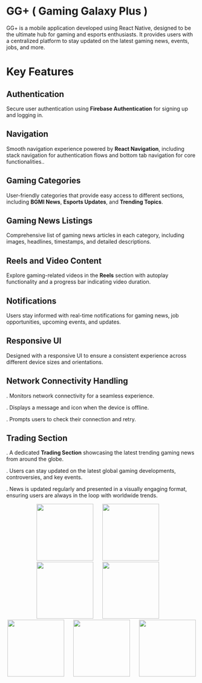 # GG+ ( Gaming Galaxy Plus )
   GG+ is a mobile application developed using React Native, designed to be the ultimate hub for gaming and esports enthusiasts. It provides users with a centralized platform to stay updated on the latest gaming news, events, jobs, and more.

# Key Features

   ## Authentication 
   Secure user authentication using **Firebase Authentication** for signing up and logging in.

   ## Navigation 
   Smooth navigation experience powered by **React Navigation**, including stack navigation for authentication flows and bottom tab navigation for core functionalities..

  ## Gaming Categories
   User-friendly categories that provide easy access to different sections, including **BGMI News**, **Esports Updates**, and **Trending Topics**.

  ## Gaming News Listings
   Comprehensive list of gaming news articles in each category, including images, headlines, timestamps, and detailed descriptions.

 ## Reels and Video Content
  Explore gaming-related videos in the **Reels** section with autoplay functionality and a progress bar indicating video duration.

 ## Notifications 
  Users stay informed with real-time notifications for gaming news, job opportunities, upcoming events, and updates.

## Responsive UI
 Designed with a responsive UI to ensure a consistent experience across different device sizes and orientations.

## Network Connectivity Handling 
. Monitors network connectivity for a seamless experience.
   
. Displays a message and icon when the device is offline.
   
. Prompts users to check their connection and retry.

## Trading Section 
. A dedicated **Trading Section** showcasing the latest trending gaming news from around the globe.
   
. Users can stay updated on the latest global gaming developments, controversies, and key events.
   
. News is updated regularly and presented in a visually engaging format, ensuring users are always in the loop with worldwide trends.


<p align="center">
  <img src="https://github.com/user-attachments/assets/2addd774-eec7-4a5b-9e43-385b53236855" width="150" style="margin-right: 20px;" />
  <img src="https://github.com/user-attachments/assets/013df637-d96c-4e11-86da-c18e21777da2" width="150" style="margin-right: 20px;" />
  <img src="https://github.com/user-attachments/assets/5c91fd1a-3dc5-47a6-8d5b-0078bc1b6597" width="150" style="margin-right: 20px;" />
  <img src="https://github.com/user-attachments/assets/5dcbe467-d3d8-4a50-9767-e99740967399" width="150" style="margin-right: 20px;" />
  <img src="https://github.com/user-attachments/assets/44155870-6546-4ed3-ab94-0cca9c9bf998" width="150" style="margin-right: 20px;" />
  <img src="https://github.com/user-attachments/assets/a9bd35d1-5821-4074-9d76-2065309e4c07" width="150" style="margin-right: 20px;" />
  <img src="https://github.com/user-attachments/assets/d46cff2c-e68d-4eb8-b288-d1f5ab27aa47" width="150" />
</p>







